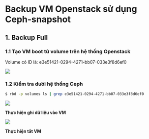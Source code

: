 # Backup VM Openstack sử dụng Ceph-snapshot

## 1. Backup Full

### 1.1 Tạo VM boot từ volume trên hệ thống Openstack
Volume có ID là: e3e51421-0294-4271-bb07-033e3f8d6ef0

<img src=https://i.imgur.com/wQuRIgz.png>

### 1.2 Kiểm tra dưới hệ thống Ceph
```sh
$ rbd -p volumes ls | grep e3e51421-0294-4271-bb07-033e3f8d6ef0
```
<img src=https://i.imgur.com/Tk2WWdF.png>

**Thực hiện ghi dữ liệu vào VM**

<img src=https://i.imgur.com/2xH9gtS.png>

**Thực hiện tắt VM**
